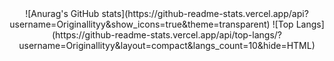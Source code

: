<center>
  ![Anurag's GitHub stats](https://github-readme-stats.vercel.app/api?username=Originallityy&show_icons=true&theme=transparent)
  ![Top Langs](https://github-readme-stats.vercel.app/api/top-langs/?username=Originallityy&layout=compact&langs_count=10&hide=HTML)
</center>
